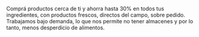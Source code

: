 Comprá productos cerca de ti y ahorra hasta 30% en todos tus ingredientes, con productos frescos, directos del campo, sobre pedido. Trabajamos bajo demanda, lo que nos permite no tener almacenes y por lo tanto, menos desperdicio de alimentos.
